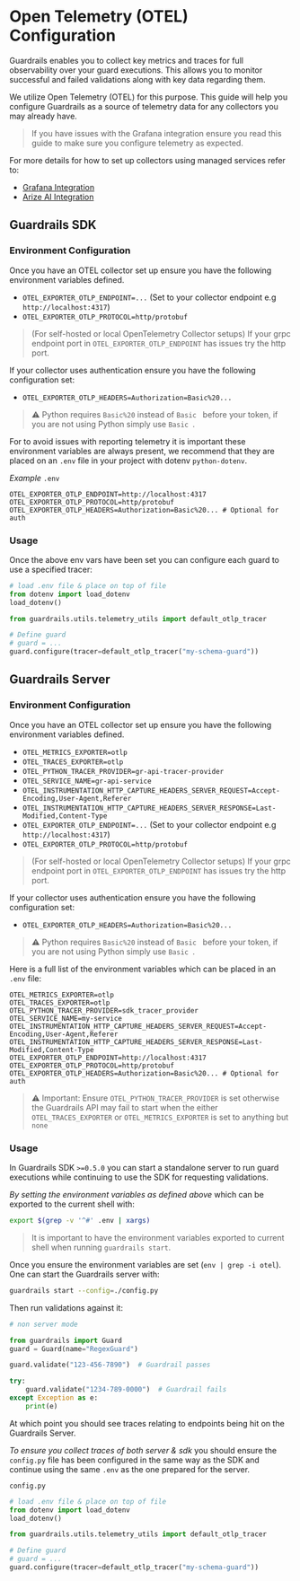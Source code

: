 # Open Telemetry (OTEL) Configuration

Guardrails enables you to collect key metrics and traces for full observability over your guard executions. This allows you to monitor successful and failed validations along with key data regarding them.

We utilize Open Telemetry (OTEL) for this purpose. This guide will help you configure Guardrails as a source of telemetry data for any collectors you may already have.

> If you have issues with the Grafana integration ensure you read this guide to make sure you configure telemetry as expected.

For more details for how to set up collectors using managed services refer to:
- [Grafana Integration](../../integrations/telemetry/grafana)
- [Arize AI Integration](https://docs.arize.com/arize/large-language-models/guardrails)


## Guardrails SDK

### Environment Configuration

Once you have an OTEL collector set up ensure you have the following environment variables defined.

- `OTEL_EXPORTER_OTLP_ENDPOINT=...` (Set to your collector endpoint e.g `http://localhost:4317`)
- `OTEL_EXPORTER_OTLP_PROTOCOL=http/protobuf`

> (For self-hosted or local OpenTelemetry Collector setups) If your grpc endpoint port in `OTEL_EXPORTER_OTLP_ENDPOINT` has issues try the http port.

If your collector uses authentication ensure you have the following configuration set:

- `OTEL_EXPORTER_OTLP_HEADERS=Authorization=Basic%20...`

> ⚠️ Python requires `Basic%20` instead of `Basic ` before your token, if you are not using Python simply use `Basic `.

For to avoid issues with reporting telemetry it is important these environment variables are always present, we recommend that they are placed on an `.env` file in your project with dotenv `python-dotenv`.

*Example* `.env`

```
OTEL_EXPORTER_OTLP_ENDPOINT=http://localhost:4317
OTEL_EXPORTER_OTLP_PROTOCOL=http/protobuf
OTEL_EXPORTER_OTLP_HEADERS=Authorization=Basic%20... # Optional for auth
```

### Usage

Once the above env vars have been set you can configure each guard to use a specified tracer:

```python
# load .env file & place on top of file
from dotenv import load_dotenv
load_dotenv()

from guardrails.utils.telemetry_utils import default_otlp_tracer

# Define guard
# guard = ...
guard.configure(tracer=default_otlp_tracer("my-schema-guard"))
```


## Guardrails Server

### Environment Configuration

Once you have an OTEL collector set up ensure you have the following environment variables defined.

- `OTEL_METRICS_EXPORTER=otlp`
- `OTEL_TRACES_EXPORTER=otlp`
- `OTEL_PYTHON_TRACER_PROVIDER=gr-api-tracer-provider`
- `OTEL_SERVICE_NAME=gr-api-service`
- `OTEL_INSTRUMENTATION_HTTP_CAPTURE_HEADERS_SERVER_REQUEST=Accept-Encoding,User-Agent,Referer`
- `OTEL_INSTRUMENTATION_HTTP_CAPTURE_HEADERS_SERVER_RESPONSE=Last-Modified,Content-Type`
- `OTEL_EXPORTER_OTLP_ENDPOINT=...` (Set to your collector endpoint e.g `http://localhost:4317`)
- `OTEL_EXPORTER_OTLP_PROTOCOL=http/protobuf`

> (For self-hosted or local OpenTelemetry Collector setups) If your grpc endpoint port in `OTEL_EXPORTER_OTLP_ENDPOINT` has issues try the http port.

If your collector uses authentication ensure you have the following configuration set:

- `OTEL_EXPORTER_OTLP_HEADERS=Authorization=Basic%20...`

> ⚠️ Python requires `Basic%20` instead of `Basic ` before your token, if you are not using Python simply use `Basic `.


Here is a full list of the environment variables which can be placed in an `.env` file:

```
OTEL_METRICS_EXPORTER=otlp
OTEL_TRACES_EXPORTER=otlp
OTEL_PYTHON_TRACER_PROVIDER=sdk_tracer_provider
OTEL_SERVICE_NAME=my-service
OTEL_INSTRUMENTATION_HTTP_CAPTURE_HEADERS_SERVER_REQUEST=Accept-Encoding,User-Agent,Referer
OTEL_INSTRUMENTATION_HTTP_CAPTURE_HEADERS_SERVER_RESPONSE=Last-Modified,Content-Type
OTEL_EXPORTER_OTLP_ENDPOINT=http://localhost:4317
OTEL_EXPORTER_OTLP_PROTOCOL=http/protobuf
OTEL_EXPORTER_OTLP_HEADERS=Authorization=Basic%20... # Optional for auth
```

> ⚠️ Important: Ensure `OTEL_PYTHON_TRACER_PROVIDER` is set otherwise the Guardrails API may fail to start when the either `OTEL_TRACES_EXPORTER` or `OTEL_METRICS_EXPORTER` is set to anything but `none`

### Usage

In Guardrails SDK `>=0.5.0` you can start a standalone server to run guard executions while continuing to use the SDK for requesting validations.

*By setting the environment variables as defined above* which can be exported to the current shell with:

```bash
export $(grep -v '^#' .env | xargs) 
```

> It is important to have the environment variables exported to current shell when running `guardrails start`.

Once you ensure the environment variables are set (`env | grep -i otel`). One can start the Guardrails server with:

```bash
guardrails start --config=./config.py
```

Then run validations against it:

```python
# non server mode

from guardrails import Guard
guard = Guard(name="RegexGuard")

guard.validate("123-456-7890")  # Guardrail passes

try:
    guard.validate("1234-789-0000")  # Guardrail fails
except Exception as e:
    print(e)
```

At which point you should see traces relating to endpoints being hit on the Guardrails Server.

*To ensure you collect traces of both server & sdk* you should ensure the `config.py` file has been configured in the same way as the SDK and continue using the same `.env` as the one prepared for the server.


`config.py`

```python
# load .env file & place on top of file
from dotenv import load_dotenv
load_dotenv()

from guardrails.utils.telemetry_utils import default_otlp_tracer

# Define guard
# guard = ...
guard.configure(tracer=default_otlp_tracer("my-schema-guard"))
```